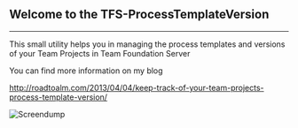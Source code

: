 ## Welcome to the TFS-ProcessTemplateVersion
----------
This small utility helps you in managing the process templates and versions of your Team Projects in Team Foundation Server

You can find more information on my blog 

[http://roadtoalm.com/2013/04/04/keep-track-of-your-team-projects-process-template-version/  ](http://roadtoalm.com/2013/04/04/keep-track-of-your-team-projects-process-template-version/)

![Screendump](http://osnabrugge.files.wordpress.com/2013/04/image.png)